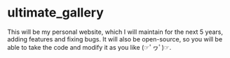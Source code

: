 # ultimate_gallery
This will be my personal website, which I will maintain for the next 5 years, adding features and fixing bugs. It will also be open-source, so you will be able to take the code and modify it as you like (☞ﾟヮﾟ)☞.
